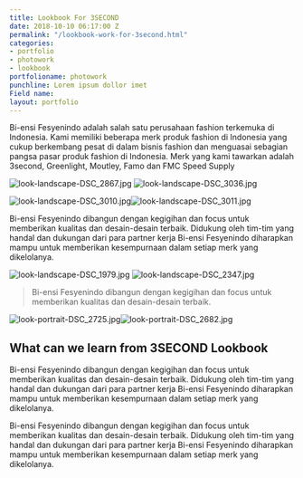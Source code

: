 ```yaml
---
title: Lookbook For 3SECOND
date: 2018-10-10 06:17:00 Z
permalink: "/lookbook-work-for-3second.html"
categories:
- portfolio
- photowork
- lookbook
portfolioname: photowork
punchline: Lorem ipsum dollor imet
Field name: 
layout: portfolio
---
```


Bi-ensi Fesyenindo adalah salah satu perusahaan fashion terkemuka di Indonesia. Kami memiliki beberapa merk produk fashion di Indonesia yang cukup berkembang pesat di dalam bisnis fashion dan menguasai sebagian pangsa pasar produk fashion di Indonesia. Merk yang kami tawarkan adalah 3second, Greenlight, Moutley, Famo dan FMC Speed Supply

![look-landscape-DSC_2867.jpg](/uploads/look-landscape-DSC_2867.jpg)
![look-landscape-DSC_3036.jpg](/uploads/look-landscape-DSC_3036.jpg)

![look-landscape-DSC_3010.jpg](/uploads/look-portrait-DSC_3010.jpg)![look-landscape-DSC_3011.jpg](/uploads/look-portrait-DSC_3011.jpg)

Bi-ensi Fesyenindo dibangun dengan kegigihan dan focus untuk memberikan kualitas dan desain-desain terbaik. Didukung oleh tim-tim yang handal dan dukungan dari para partner kerja Bi-ensi Fesyenindo diharapkan mampu untuk memberikan kesempurnaan dalam setiap merk yang dikelolanya.

![look-landscape-DSC_1979.jpg](/uploads/look-landscape-DSC_1979.jpg)
![look-landscape-DSC_2347.jpg](/uploads/look-landscape-DSC_2347.jpg)

> Bi-ensi Fesyenindo dibangun dengan kegigihan dan focus untuk memberikan kualitas dan desain-desain terbaik.

![look-portrait-DSC_2725.jpg](/uploads/look-portrait-DSC_2725.jpg)![look-portrait-DSC_2682.jpg](/uploads/look-portrait-DSC_2682.jpg)

## What can we learn from 3SECOND Lookbook

Bi-ensi Fesyenindo dibangun dengan kegigihan dan focus untuk memberikan kualitas dan desain-desain terbaik. Didukung oleh tim-tim yang handal dan dukungan dari para partner kerja Bi-ensi Fesyenindo diharapkan mampu untuk memberikan kesempurnaan dalam setiap merk yang dikelolanya.

Bi-ensi Fesyenindo dibangun dengan kegigihan dan focus untuk memberikan kualitas dan desain-desain terbaik. Didukung oleh tim-tim yang handal dan dukungan dari para partner kerja Bi-ensi Fesyenindo diharapkan mampu untuk memberikan kesempurnaan dalam setiap merk yang dikelolanya.